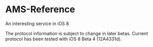 AMS-Reference
=============
An interesting service in iOS 8

The protocol information is subject to change in later betas. Current protocol has been tested with iOS 8 Beta 4 (12A4331d).
